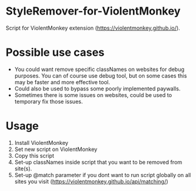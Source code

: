 # StyleRemover-for-ViolentMonkey
Script for ViolentMonkey extension (https://violentmonkey.github.io/).

# Possible use cases
- You could want remove specific classNames on websites for debug purposes. You can of course use debug tool, but on some cases this may be faster and more effective tool. 
- Could also be used to bypass some poorly implemented paywalls.
- Sometimes there is some issues on websites, could be used to temporary fix those issues.

# Usage
1. Install ViolentMonkey
2. Set new script on ViolentMonkey
3. Copy this script
4. Set-up classNames inside script that you want to be removed from site(s).
5. Set-up @match parameter if you dont want to run script globally on all sites you visit (https://violentmonkey.github.io/api/matching/)
